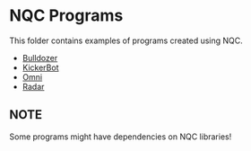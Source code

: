NQC Programs
============
This folder contains examples of programs created using NQC.
* [Bulldozer](./Bulldozer/)
* [KickerBot](./KickerBot/)
* [Omni](./Omni/)
* [Radar](./Radar/)


NOTE
----
Some programs might have dependencies on NQC libraries!
